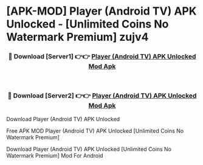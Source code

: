 # [APK-MOD] Player (Android TV) APK Unlocked - [Unlimited Coins No Watermark Premium] zujv4



<div align="center">
<h3>🔴 Download [Server1] 👉👉 <a href="https://momento.my/?title=Player_(Android_TV)_APK_Unlocked">Player (Android TV) APK Unlocked Mod Apk</a></h3><br>

<h3>🔴 Download [Server2] 👉👉 <a href="https://momento.my/?title=Player_(Android_TV)_APK_Unlocked">Player (Android TV) APK Unlocked Mod Apk</a></h3>
</div>



Download Player (Android TV) APK Unlocked 

Free APK MOD Player (Android TV) APK Unlocked [Unlimited Coins No Watermark Premium]

Download Player (Android TV) APK Unlocked [Unlimited Coins No Watermark Premium] Mod For Android
